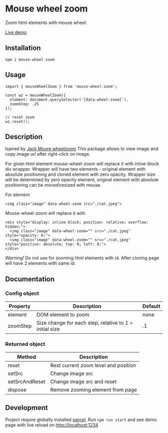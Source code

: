# Mouse wheel zoom

Zoom html elements with mouse wheel.

[Live demo](https://z3ut.github.io/mouse-wheel-zoom/)

## Installation

```
npm i mouse-wheel-zoom
```


## Usage

```
import { mouseWheelZoom } from 'mouse-wheel-zoom';

const wz = mouseWheelZoom({
  element: document.querySelector('[data-wheel-zoom]'),
  zoomStep: .25  
});

// reset zoom
wz.reset();
```

## Description

Ispired by [Jack Moore wheelzoom](https://github.com/jackmoore/wheelzoom) This package allows to view image and copy image url after right-click on image.

For given html element mouse-wheel-zoom will replace it with inline-block div wrapper. Wrapper will have two elements - original element with absolute positioning and cloned element with zero opacity. Wrapper size will be determined by zero opacity element, original element with absolute positioning can be moved\resized with mouse.

For element

```
<img class="image" data-wheel-zoom src="./cat.jpeg">
```

Mouse-wheel-zoom will replace it with

```
<div style="display: inline-block; position: relative; overflow: hidden;">
  <img class="image" data-wheel-zoom="" src="./cat.jpeg" style="opacity: 0;">
  <img class="image" data-wheel-zoom="" src="./cat.jpeg" style="position: absolute; top: 0; left: 0;">
</div>
```

_Warning!_ Do not use for zooming html elements with id. After cloning page will have 2 elements with same id.

## Documentation

### Config object

Property | Description | Default
---|---|---
element | DOM element to zoom | none
zoomStep | Size change for each step, relative to 1 = initial size | .1

### Returned object

Method | Description
---|---
reset | Rest current zoom level and position
setSrc | Change image src
setSrcAndReset | Change image src and reset
dispose | Remove zooming element from page

## Development

Project require globally installed [parcel](https://parceljs.org/getting_started.html). Run ```npm run start``` and see demo page with live reload on [http://localhost:1234](http://localhost:1234)
